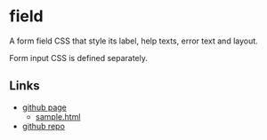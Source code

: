 # field

A form field CSS that style its label, help texts, error text and layout.

Form input CSS is defined separately.

## Links

- [github page](https://jamesroberthugginsngo.github.io/css-boilerplates/src/field)
	- [sample.html](https://jamesroberthugginsngo.github.io/css-boilerplates/src/field/sample.html)
- [github repo](https://github.com/JamesRobertHugginsNgo/css-boilerplates/tree/main/src/field)
